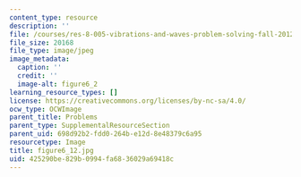 ```yaml
---
content_type: resource
description: ''
file: /courses/res-8-005-vibrations-and-waves-problem-solving-fall-2012/425290be829b0994fa6836029a69418c_figure6_2.jpg
file_size: 20168
file_type: image/jpeg
image_metadata:
  caption: ''
  credit: ''
  image-alt: figure6_2
learning_resource_types: []
license: https://creativecommons.org/licenses/by-nc-sa/4.0/
ocw_type: OCWImage
parent_title: Problems
parent_type: SupplementalResourceSection
parent_uid: 698d92b2-fdd0-264b-e12d-8e48379c6a95
resourcetype: Image
title: figure6_12.jpg
uid: 425290be-829b-0994-fa68-36029a69418c
---
```

